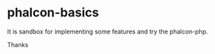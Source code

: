 phalcon-basics
==============

It is sandbox for implementing some features and try the phalcon-php.

Thanks